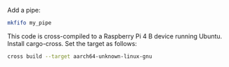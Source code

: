 Add a pipe:

```bash
mkfifo my_pipe
```

This code is cross-compiled to a Raspberry Pi 4 B device running Ubuntu. Install cargo-cross. Set the target as follows:

```bash
cross build --target aarch64-unknown-linux-gnu
```
